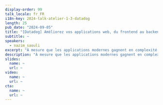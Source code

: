 ```yaml
---
display-order: 99
talk_locale: fr_FR
i18n-key: 2024-talk-atelier-1-3-datadog
length: 25
pub_date: "2024-09-05"
title: "[Datadog] Améliorez vos applications web, du frontend au backend"
subtitle: ~
speakers:
  - nazim_saouli
excerpt: "À mesure que les applications modernes gagnent en complexité avec l'utilisation de microservices, de micro-frontends et de déploiements rapides en CI/CD, garantir des performances optimales et une expérience utilisateur fluide devient un défi. Découvrez comment surveiller, mesurer et optimiser en toute confiance les performances de votre application à travers des systèmes distribués, afin d'offrir une expérience utilisateur exceptionnelle.  "
description: "À mesure que les applications modernes gagnent en complexité avec l'utilisation de microservices, de micro-frontends et de déploiements rapides en CI/CD, garantir des performances optimales et une expérience utilisateur fluide devient un défi. Découvrez comment surveiller, mesurer et optimiser en toute confiance les performances de votre application à travers des systèmes distribués, afin d'offrir une expérience utilisateur exceptionnelle."
slides:
  name: ~
  url: ~
video:
  name: ~
  url: ~
cta:
  name: ~
  url: ~
---
```

